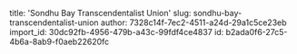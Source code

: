 title: 'Sondhu Bay Transcendentalist Union'
slug: sondhu-bay-transcendentalist-union
author: 7328c14f-7ec2-4511-a24d-29a1c5ce23eb
import_id: 30dc92fb-4956-479b-a43c-99fdf4ce4837
id: b2ada0f6-27c5-4b6a-8ab9-f0aeb22620fc
